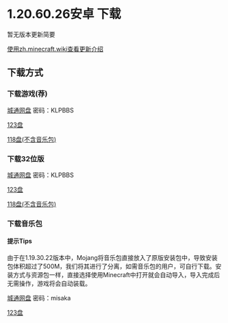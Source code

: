 # 1.20.60.26安卓 下载
暂无版本更新简要

<a href="https://zh.minecraft.wiki/w/基岩版1.20.60.26" target="_blank">使用zh.minecraft.wiki查看更新介绍</a>
## 下载方式
### 下载游戏(荐)
<a href="https://url03.ctfile.com/f/19634803-1011653405-48ba7b?p=KLPBBS" target="_blank">城通网盘</a> 密码：KLPBBS

<a href="https://www.123pan.com/s/9HM9-q5jlA.html" target="_blank">123盘</a>

<a href="https://118pan.com/b1152846" target="_blank">118盘(不含音乐包)</a>

### 下载32位版
<a href="https://url03.ctfile.com/f/19634803-1011652484-ec9f5f?p=KLPBBS" target="_blank">城通网盘</a> 密码：KLPBBS

<a href="https://www.123pan.com/s/9HM9-y5jlA.html" target="_blank">123盘</a>

<a href="https://118pan.com/b1152849" target="_blank">118盘(不含音乐包)</a>

### 下载音乐包
#### 提示Tips
由于在1.19.30.22版本中，Mojang将音乐包直接放入了原版安装包中，导致安装包体积超过了500M，我们将其进行了分离，如需音乐包的用户，可自行下载。安装方式与资源包一样，直接选择使用Minecraft中打开就会自动导入，导入完成后无需操作，游戏将会自动装载。

<a href="https://url50.ctfile.com/f/53204350-1019420260-9bb9b4?p=misaka" target="_blank">城通网盘</a> 密码：misaka

<a href="https://www.123pan.com/s/9HM9-VDzlA.html" target="_blank">123盘</a>